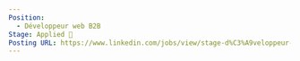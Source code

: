 ```yaml
---
Position:
  - Développeur web B2B
Stage: Applied 🙂
Posting URL: https://www.linkedin.com/jobs/view/stage-d%C3%A9veloppeur-web-b2b-h-f-at-samsic-emploi-2843199828/
---
```


